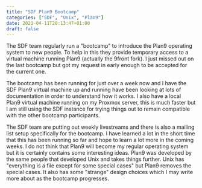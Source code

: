 ```yaml
---
title: "SDF Plan9 Bootcamp"
categories: ["SDF", "Unix", "Plan9"]
date: 2021-04-11T20:13:47+01:00
draft: false
---
```

The SDF team regularly run a "bootcamp" to introduce the Plan9 operating system to new people. To help in this they provide temporary access to
a virtual machine running Plan9 (actually the 9front fork). I just missed out on the last bootcamp but got my request in early enough to be accepted
for the current one.

The bootcamp has been running for just over a week now and I have the SDF Plan9 virtual machine up and running have been looking at lots of documentation
in order to understand how it works. I also have a local Plan9 virtual machine running on my Proxmox server, this is much faster but I am still using the
SDF instance for trying things out to remain compatible with the other bootcamp participants.

The SDF team are putting out weekly livestreams and there is also a mailing list setup specifically for the bootcamp. I have learned a lot in the short time that
this has been running so far and hope to learn a lot more in the coming weeks. I do not think that Plan9 will become my regular operating system but it is certainly contains some
interesting ideas. Plan9 was developed by the same people that developed Unix and takes things further. Unix has "everything is a file except for some special cases" but Plan9 removes the special cases. It also has some "strange" design choices which I may write more about as the bootcamp progresses.
